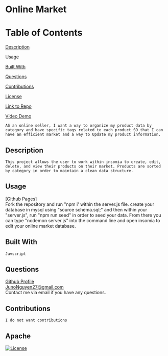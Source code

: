 # Online Market

Table of Contents
=================
[Description](#description)

[Usage](#usage)

[Built With](#built-with)

[Questions](#questions)

[Contributions](#contributions)

[License](#Apache)

[Link to Repo](https://github.com/JunoNguyen/online-sales-project)

[Video Demo](https://www.youtube.com/watch?v=2KrV4KctXK0)

    AS an online seller, I want a way to organize my product data by category and have specific tags related to each product SO that I can have an efficient market and a way to Update my product information.
## Description
    This project allows the user to work within insomia to create, edit, delete, and view their products on their market. Products are sorted by category in order to maintain a clean data structure.
## Usage
[Github Pages]<br>
    Fork the repository and run "npm i' within the server.js file. create your database in mysql using "source schema.sql;" and then within your "server.js", run "npm run seed" in order to seed your data. From there you can type "nodemon server.js" into the command line and open insomia to edit your online market database.
## Built With
    Javscript
## Questions
[Github Profile](https://github.com/JunoNguyen)<br>
JunoNguyen27@gmail.com<br>
    Contact me via email if you have any questions.
## Contributions
    I do not want contributions
## Apache
  [![License](https://img.shields.io/badge/License-Apache_2.0-yellowgreen.svg)](https://opensource.org/licenses/Apache-2.0) 
